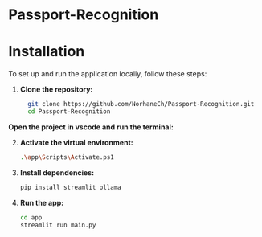 # Passport-Recognition

# Installation

To set up and run the application locally, follow these steps:

1. **Clone the repository:**

   ```bash
     git clone https://github.com/NorhaneCh/Passport-Recognition.git
     cd Passport-Recognition

**Open the project in vscode and run the terminal:**
   
2. **Activate the virtual environment:**

   ```bash
   .\app\Scripts\Activate.ps1

3. **Install dependencies:**

   ```bash
   pip install streamlit ollama

3. **Run the app:**

   ```bash
   cd app
   streamlit run main.py
